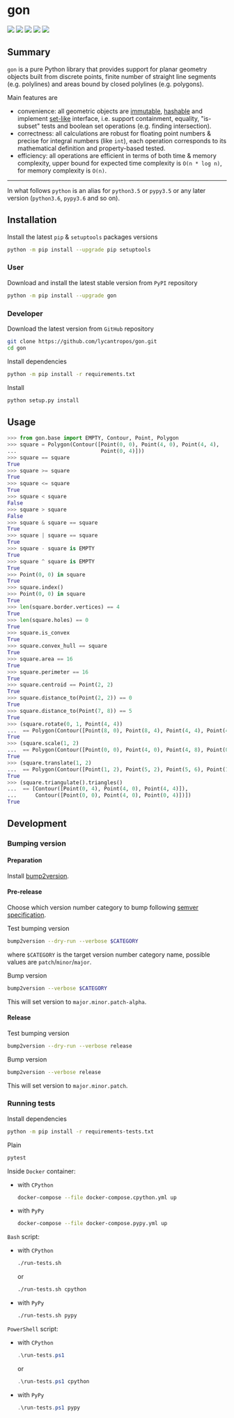 gon
===

[![](https://dev.azure.com/lycantropos/gon/_apis/build/status/lycantropos.gon?branchName=master)](https://dev.azure.com/lycantropos/gon/_build/latest?definitionId=9&branchName=master "Azure Pipelines")
[![](https://codecov.io/gh/lycantropos/gon/branch/master/graph/badge.svg)](https://codecov.io/gh/lycantropos/gon "Codecov")
[![](https://readthedocs.org/projects/gon/badge/?version=latest)](https://gon.readthedocs.io/en/latest "Documentation")
[![](https://img.shields.io/github/license/lycantropos/gon.svg)](https://github.com/lycantropos/gon/blob/master/LICENSE "License")
[![](https://badge.fury.io/py/gon.svg)](https://badge.fury.io/py/gon "PyPI")

Summary
-------

`gon` is a pure Python library that provides support
for planar geometry objects built from discrete points,
finite number of straight line segments (e.g. polylines)
and areas bound by closed polylines (e.g. polygons).

Main features are
- convenience: all geometric objects
are [immutable](https://docs.python.org/3/glossary.html#term-immutable), 
[hashable](https://docs.python.org/3/glossary.html#term-hashable)
and implement [set-like](https://docs.python.org/3/library/collections.abc.html#collections.abc.Set) interface,
i.e. support containment, equality, "is-subset" tests
and boolean set operations (e.g. finding intersection).
- correctness: all calculations are robust for floating point numbers
& precise for integral numbers (like `int`),
each operation corresponds to its mathematical definition
and property-based tested.
- efficiency: all operations are efficient
in terms of both time & memory complexity,
upper bound for expected time complexity is `O(n * log n)`,
for memory complexity is `O(n)`.

---

In what follows `python` is an alias for `python3.5` or `pypy3.5`
or any later version (`python3.6`, `pypy3.6` and so on).

Installation
------------

Install the latest `pip` & `setuptools` packages versions
```bash
python -m pip install --upgrade pip setuptools
```

### User

Download and install the latest stable version from `PyPI` repository
```bash
python -m pip install --upgrade gon
```

### Developer

Download the latest version from `GitHub` repository
```bash
git clone https://github.com/lycantropos/gon.git
cd gon
```

Install dependencies
```bash
python -m pip install -r requirements.txt
```

Install
```bash
python setup.py install
```

Usage
-----

```python
>>> from gon.base import EMPTY, Contour, Point, Polygon
>>> square = Polygon(Contour([Point(0, 0), Point(4, 0), Point(4, 4),
...                           Point(0, 4)]))
>>> square == square
True
>>> square >= square
True
>>> square <= square
True
>>> square < square
False
>>> square > square
False
>>> square & square == square
True
>>> square | square == square
True
>>> square - square is EMPTY
True
>>> square ^ square is EMPTY
True
>>> Point(0, 0) in square
True
>>> square.index()
>>> Point(0, 0) in square
True
>>> len(square.border.vertices) == 4
True
>>> len(square.holes) == 0
True
>>> square.is_convex
True
>>> square.convex_hull == square
True
>>> square.area == 16
True
>>> square.perimeter == 16
True
>>> square.centroid == Point(2, 2)
True
>>> square.distance_to(Point(2, 2)) == 0
True
>>> square.distance_to(Point(7, 8)) == 5
True
>>> (square.rotate(0, 1, Point(4, 4))
...  == Polygon(Contour([Point(8, 0), Point(8, 4), Point(4, 4), Point(4, 0)])))
True
>>> (square.scale(1, 2)
...  == Polygon(Contour([Point(0, 0), Point(4, 0), Point(4, 8), Point(0, 8)])))
True
>>> (square.translate(1, 2)
...  == Polygon(Contour([Point(1, 2), Point(5, 2), Point(5, 6), Point(1, 6)])))
True
>>> (square.triangulate().triangles()
...  == [Contour([Point(0, 4), Point(4, 0), Point(4, 4)]),
...      Contour([Point(0, 0), Point(4, 0), Point(0, 4)])])
True

```

Development
-----------

### Bumping version

#### Preparation

Install
[bump2version](https://github.com/c4urself/bump2version#installation).

#### Pre-release

Choose which version number category to bump following [semver
specification](http://semver.org/).

Test bumping version
```bash
bump2version --dry-run --verbose $CATEGORY
```

where `$CATEGORY` is the target version number category name, possible
values are `patch`/`minor`/`major`.

Bump version
```bash
bump2version --verbose $CATEGORY
```

This will set version to `major.minor.patch-alpha`. 

#### Release

Test bumping version
```bash
bump2version --dry-run --verbose release
```

Bump version
```bash
bump2version --verbose release
```

This will set version to `major.minor.patch`.

### Running tests

Install dependencies
```bash
python -m pip install -r requirements-tests.txt
```

Plain
```bash
pytest
```

Inside `Docker` container:
- with `CPython`
  ```bash
  docker-compose --file docker-compose.cpython.yml up
  ```
- with `PyPy`
  ```bash
  docker-compose --file docker-compose.pypy.yml up
  ```

`Bash` script:
- with `CPython`
  ```bash
  ./run-tests.sh
  ```
  or
  ```bash
  ./run-tests.sh cpython
  ```

- with `PyPy`
  ```bash
  ./run-tests.sh pypy
  ```

`PowerShell` script:
- with `CPython`
  ```powershell
  .\run-tests.ps1
  ```
  or
  ```powershell
  .\run-tests.ps1 cpython
  ```
- with `PyPy`
  ```powershell
  .\run-tests.ps1 pypy
  ```
